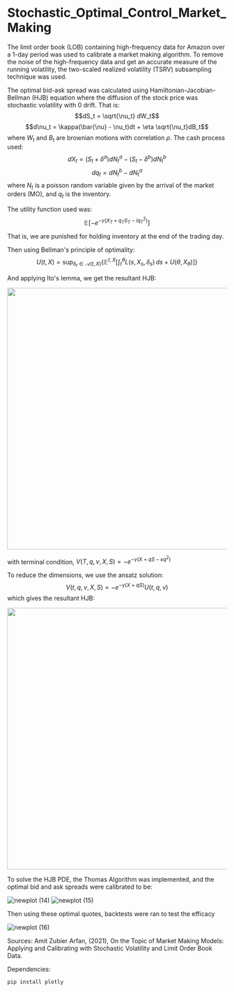 # Stochastic_Optimal_Control_Market_Making

The limit order book (LOB) containing high-frequency data for Amazon over a 1-day period was used to calibrate a market making algorithm. To remove the noise of the high-frequency data and get an accurate measure of the running volatility, the two-scaled realized volatility (TSRV) subsampling technique was used. 

The optimal bid-ask spread was calculated using Hamiltonian-Jacobian-Bellman (HJB) equation where the diffusion of the stock price was stochastic volatility with 0 drift. That is:
$$dS_t = \sqrt{\nu_t} dW_t$$
$$d\nu_t = \kappa(\bar{\nu} - \nu_t)dt + \eta \sqrt{\nu_t}dB_t$$
where $W_t$ and $B_t$ are brownian motions with correlation $\rho$.
The cash process used:
$$dX_t = (S_t + \delta^a)dN_t^a - (S_t - \delta^b)dN_t^b$$
$$dq_t = dN^b_t - dN^a_t$$
where $N_t$ is a poisson random variable given by the arrival of the market orders (MO), and $q_t$ is the inventory.

The utility function used was:
$$\mathbb{E}\left[-e^{-\gamma\left(X_T+q_T S_T-lq_T^2\right)}\right]$$

That is, we are punished for holding inventory at the end of the trading day.

Then using Bellman's principle of optimality:
$$U(t, X) = \sup_{\delta_t \in \mathcal{A}(t, X)} \{ \mathbb{E}^{t, X} \left[ \int_t^\theta L(s, X_s, \delta_s) \, ds + U(\theta, X_\theta) \right] \}$$

And applying Ito's lemma, we get the resultant HJB:
<div align="center">
<img src="https://github.com/ted-love/Stochastic_Optimal_Control_Market_Making/assets/46618315/9e677ddf-383f-4da1-b138-cad19f3e941a" width="600" height="auto">
</div>

with terminal condition, $V(T, q, \nu, X, S)=-e^{-\gamma(X+q S-\kappa q^2)}$

To reduce the dimensions, we use the ansatz solution:
$$V(t, q, \nu, X, S)=-e^{-\gamma(X+q S)} U(t, q, \nu)$$
which gives the resultant HJB:
<div align="center">
<img src="https://github.com/ted-love/Stochastic_Optimal_Control_Market_Making/assets/46618315/f62b2022-cce2-4fe9-b7f1-ba0c400c41a8" width="600" height="auto">
</div>

To solve the HJB PDE, the Thomas Algorithm was implemented, and the optimal bid and ask spreads were calibrated to be:

![newplot (14)](https://github.com/ted-love/Stochastic_Optimal_Control_Market_Making/assets/46618315/902390e6-c98a-4a7a-b053-a6a466a88bf1)
![newplot (15)](https://github.com/ted-love/Stochastic_Optimal_Control_Market_Making/assets/46618315/e6370f95-5225-4acb-8d3b-d3654c60364e)

Then using these optimal quotes, backtests were ran to test the efficacy

![newplot (16)](https://github.com/ted-love/Stochastic_Optimal_Control_Market_Making/assets/46618315/75c14dde-770c-4a1b-b50f-f19916458ee9)


Sources: 
Amit Zubier Arfan, (2021), On the Topic of Market Making Models: Applying and Calibrating with Stochastic Volatility and Limit Order Book Data.

Dependencies:
```
pip install plotly
```
